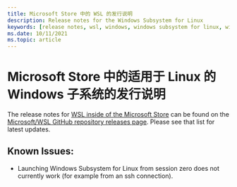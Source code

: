 ```yaml
---
title: Microsoft Store 中的 WSL 的发行说明
description: Release notes for the Windows Subsystem for Linux
keywords: [release notes, wsl, windows, windows subsystem for linux, windowssubsystem, ubuntu, kernel]
ms.date: 10/11/2021
ms.topic: article
---
```


# Microsoft Store 中的适用于 Linux 的 Windows 子系统的发行说明

The release notes for [WSL inside of the Microsoft Store](https://aka.ms/wslstorepage) can be found on the [Microsoft/WSL GitHub repository releases page](https://github.com/microsoft/WSL/releases). Please see that list for latest updates.

## Known Issues:
* Launching Windows Subsystem for Linux from session zero does not currently work (for example from an ssh connection).
